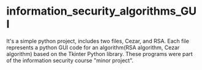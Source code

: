 # information_security_algorithms_GUI
It's a simple python project, includes two files, Cezar, and RSA.
Each file represents a python GUI code for an algorithm(RSA algorithm, Cezar algorithm) based on the Tkinter Python library. 
These programs were part of the information security course "minor project".
